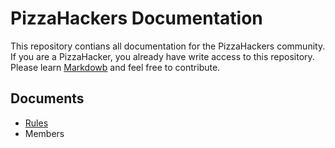 PizzaHackers Documentation
==========================

This repository contians all documentation for the PizzaHackers community. If you are a PizzaHacker, you already have write access to this repository. Please learn [Markdowb](http://daringfireball.net/projects/markdown/basics) and feel free to contribute.

Documents
---------

* [Rules](https://github.com/PizzaHackers/pizzahackers-docs/blob/master/RULES.md)
* Members